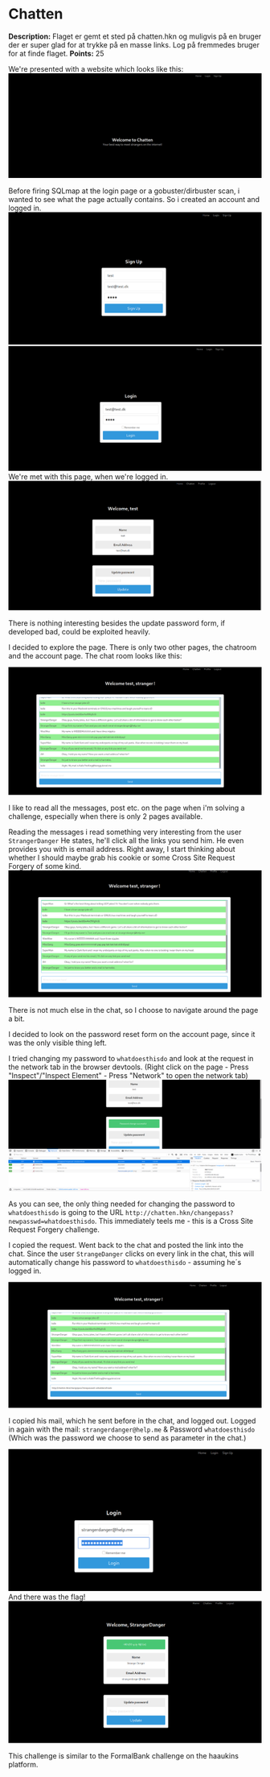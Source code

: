 # Chatten

**Description:** Flaget er gemt et sted på chatten.hkn og muligvis på en bruger der er super glad for at trykke på en masse links. Log på fremmedes bruger for at finde flaget.
**Points:** 25




We're presented with a website which looks like this:
<img src="images/chatten/chattenfrontpage.png">


Before firing SQLmap at the login page or a gobuster/dirbuster scan, i wanted to see what the page actually contains. So i created an account and logged in. 
<img src="images/chatten/chattensignup.png">
<img src="images/chatten/chattenloginpage.png">
We're met with this page, when we're logged in. 
<img src="images/chatten/chattenmetwith.png">

There is nothing interesting besides the update password form, if developed bad, could be exploited heavily.

I decided to explore the page.
There is only two other pages, the chatroom and the account page. 
The chat room looks like this:


<img src="images/chatten/chattenchat1.png">

I like to read all the messages, post etc. on the page when i'm solving a challenge, especially when there is only 2 pages available.

Reading the messages i read something very interesting from the user ``StrangerDanger``
He states, he'll click all the links you send him. He even provides you with is email address. Right away, I start thinking about whether I should maybe grab his cookie or some Cross Site Request Forgery of some kind.
<img src="images/chatten/chattenstrangerdanger.png">


There is not much else in the chat, so I choose to navigate around the page a bit.

I decided to look on the password reset form on the account page, since it was the only visible thing left.

I tried changing my password to ``whatdoesthisdo`` and look at the request in the network tab in the browser devtools. (Right click on the page - Press "Inspect"/"Inspect Element" - Press "Network" to open the network tab)
<img src="images/chatten/chattenpasswordchanged.png">

As you can see, the only thing needed for changing the password to ``whatdoesthisdo`` is going to the URL ``http://chatten.hkn/changepass?newpasswd=whatdoesthisdo``. This immediately teels me - this is a Cross Site Request Forgery challenge. 

I copied the request. Went back to the chat and posted the link into the chat. Since the user ``StrangeDanger`` clicks on every link in the chat, this will automatically change his password to ``whatdoesthisdo`` - assuming he´s logged in. 

<img src="images/chatten/chattensendlink.png">

I copied his mail, which he sent before in the chat, and logged out.
Logged in again with the mail: ``strangerdanger@help.me`` & Password ``whatdoesthisdo`` (Which was the password we choose to send as parameter in the chat.)

<img src="images/chatten/chattenloginwithstrangerdanger.png">
And there was the flag!
<img src="images/chatten/chattenstrangerdangerflag.png">

This challenge is similar to the FormalBank challenge on the haaukins platform.
